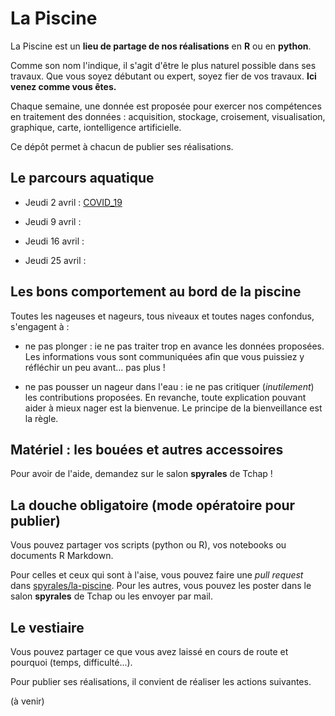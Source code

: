# La Piscine

La Piscine est un **lieu de partage de nos réalisations** en **R** ou en **python**.

Comme son nom l'indique, il s'agit d'être le plus naturel possible dans ses travaux.
Que vous soyez débutant ou expert, soyez fier de vos travaux. **Ici venez comme vous êtes.** 

Chaque semaine, une donnée est proposée pour exercer nos compétences en traitement
des données : acquisition, stockage, croisement, visualisation, graphique, carte,
iontelligence artificielle.

Ce dépôt permet à chacun de publier ses réalisations.

## Le parcours aquatique

* Jeudi 2 avril : [COVID_19](20200402-COVID19/readme.md)

* Jeudi 9 avril :

* Jeudi 16 avril :

* Jeudi 25 avril : 
 
## Les bons comportement au bord de la piscine

Toutes les nageuses et nageurs, tous niveaux et toutes nages confondus, s'engagent à :

* ne pas plonger : ie ne pas traiter trop en avance les données proposées. Les informations
vous sont communiquées afin que vous puissiez y réfléchir un peu avant... pas plus !

* ne pas pousser un nageur dans l'eau : ie ne pas critiquer (*inutilement*) les contributions proposées.
En revanche, toute explication pouvant aider à mieux nager est la bienvenue.
Le principe de la bienveillance est la règle.

## Matériel : les bouées et autres accessoires

Pour avoir de l'aide, demandez sur le salon **spyrales** de Tchap !

## La douche obligatoire (mode opératoire pour publier)

Vous pouvez partager vos scripts (python ou R), vos notebooks ou documents R Markdown.

Pour celles et ceux qui sont à l'aise, vous pouvez faire une _pull request_ dans [spyrales/la-piscine](https://github.com/spyrales/la-piscine/). Pour les autres, vous pouvez les poster dans le salon **spyrales** de Tchap ou les envoyer par mail.

## Le vestiaire 

Vous pouvez partager ce que vous avez laissé en cours de route et pourquoi (temps, difficulté...).


Pour publier ses réalisations, il convient de réaliser les actions suivantes.

(à venir)

